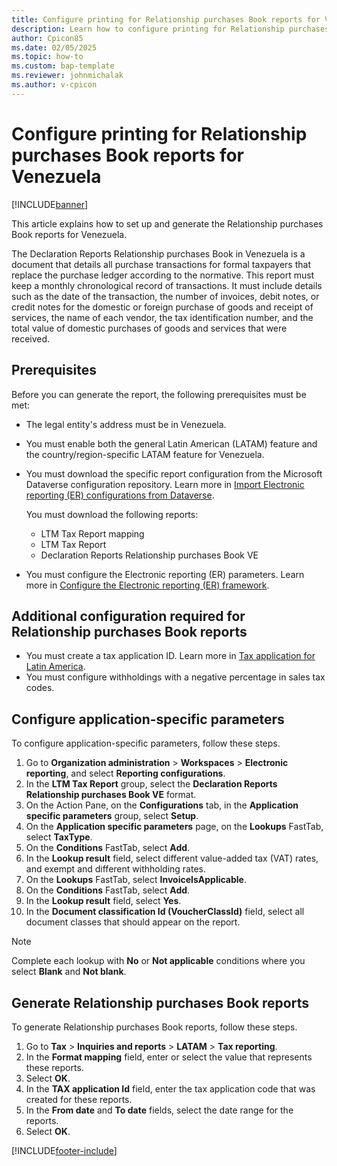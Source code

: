 ```yaml
---
title: Configure printing for Relationship purchases Book reports for Venezuela
description: Learn how to configure printing for Relationship purchases Book reports for Venezuela. 
author: Cpicon85
ms.date: 02/05/2025
ms.topic: how-to
ms.custom: bap-template
ms.reviewer: johnmichalak
ms.author: v-cpicon
---
```


# Configure printing for Relationship purchases Book reports for Venezuela

[!INCLUDE[banner](../../includes/banner.md)]

This article explains how to set up and generate the Relationship purchases Book reports for Venezuela.

The Declaration Reports Relationship purchases Book in Venezuela is a document that details all purchase transactions for formal taxpayers that replace the purchase ledger according to the normative. This report must keep a monthly chronological record of transactions. It must include details such as the date of the transaction, the number of invoices, debit notes, or credit notes for the domestic or foreign purchase of goods and receipt of services, the name of each vendor, the tax identification number, and the total value of domestic purchases of goods and services that were received.

## Prerequisites

Before you can generate the report, the following prerequisites must be met:

- The legal entity's address must be in Venezuela.
- You must enable both the general Latin American (LATAM) feature and the country/region-specific LATAM feature for Venezuela.
- You must download the specific report configuration from the Microsoft Dataverse configuration repository. Learn more in [Import Electronic reporting (ER) configurations from Dataverse](../global/workspace/gsw-import-er-config-dataverse.md).

    You must download the following reports:

    - LTM Tax Report mapping
    - LTM Tax Report
    - Declaration Reports Relationship purchases Book VE

- You must configure the Electronic reporting (ER) parameters. Learn more in [Configure the Electronic reporting (ER) framework](../../../fin-ops-core/dev-itpro/analytics/electronic-reporting-er-configure-parameters.md).

## Additional configuration required for Relationship purchases Book reports

- You must create a tax application ID. Learn more in [Tax application for Latin America](ltm-core-tax-application.md).
- You must configure withholdings with a negative percentage in sales tax codes.

## Configure application-specific parameters

To configure application-specific parameters, follow these steps.

1. Go to **Organization administration** \> **Workspaces** \> **Electronic reporting**, and select **Reporting configurations**.
1. In the **LTM Tax Report** group, select the **Declaration Reports Relationship purchases Book VE** format.
1. On the Action Pane, on the **Configurations** tab, in the **Application specific parameters** group, select **Setup**.
1. On the **Application specific parameters** page, on the **Lookups** FastTab, select **TaxType**.
1. On the **Conditions** FastTab, select **Add**.
1. In the **Lookup result** field, select different value-added tax (VAT) rates, and exempt and different withholding rates.
1. On the **Lookups** FastTab, select **InvoiceIsApplicable**.
1. On the **Conditions** FastTab, select **Add**.
1. In the **Lookup result** field, select **Yes**.
1. In the **Document classification Id (VoucherClassId)** field, select all document classes that should appear on the report.

> [!NOTE]
> Complete each lookup with **No** or **Not applicable** conditions where you select **Blank** and **Not blank**.

## Generate Relationship purchases Book reports

To generate Relationship purchases Book reports, follow these steps.

1. Go to **Tax** \> **Inquiries and reports** \> **LATAM** \> **Tax reporting**.
1. In the **Format mapping** field, enter or select the value that represents these reports.
1. Select **OK**.
1. In the **TAX application Id** field, enter the tax application code that was created for these reports.
1. In the **From date** and **To date** fields, select the date range for the reports.
1. Select **OK**.

[!INCLUDE[footer-include](../../../includes/footer-banner.md)]
